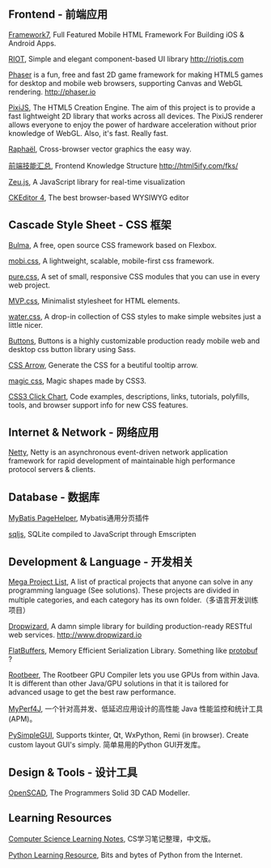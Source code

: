 ## Frontend - 前端应用

[Framework7](https://github.com/nolimits4web/Framework7), Full Featured Mobile HTML Framework For Building iOS & Android Apps.

[RIOT](https://github.com/riot/riot), Simple and elegant component-based UI library http://riotjs.com

[Phaser](https://github.com/photonstorm/phaser) is a fun, free and fast 2D game framework for making HTML5 games for desktop and mobile web browsers, supporting Canvas and WebGL rendering. http://phaser.io

[PixiJS](https://github.com/pixijs/pixi.js), The HTML5 Creation Engine. The aim of this project is to provide a fast lightweight 2D library that works across all devices. The PixiJS renderer allows everyone to enjoy the power of hardware acceleration without prior knowledge of WebGL. Also, it's fast. Really fast.

[Raphaël](https://github.com/DmitryBaranovskiy/raphael), Cross-browser vector graphics the easy way.

[前端技能汇总](https://github.com/JacksonTian/fks), Frontend Knowledge Structure http://html5ify.com/fks/

[Zeu.js](https://github.com/shzlw/zeu), A JavaScript library for real-time visualization 

[CKEditor 4](https://github.com/ckeditor/ckeditor-dev), The best browser-based WYSIWYG editor

## Cascade Style Sheet - CSS 框架

[Bulma](https://github.com/jgthms/bulma), A free, open source CSS framework based on Flexbox.

[mobi.css](https://github.com/mobi-css/mobi.css), A lightweight, scalable, mobile-first css framework.

[pure.css](https://github.com/pure-css/pure), A set of small, responsive CSS modules that you can use in every web project.

[MVP.css](https://github.com/andybrewer/mvp), Minimalist stylesheet for HTML elements.

[water.css](https://github.com/kognise/water.css), A drop-in collection of CSS styles to make simple websites just a little nicer.

[Buttons](https://github.com/alexwolfe/Buttons), Buttons is a highly customizable production ready mobile web and desktop css button library using Sass.

[CSS Arrow](https://github.com/hojberg/cssarrowplease), Generate the CSS for a beutiful tooltip arrow. 

[magic css](https://github.com/chokcoco/magicCss), Magic shapes made by CSS3.

[CSS3 Click Chart](https://github.com/impressivewebs/CSS3-Click-Chart), Code examples, descriptions, links, tutorials, polyfills, tools, and browser support info for new CSS features. 

## Internet & Network - 网络应用

[Netty](https://github.com/netty/netty), Netty is an asynchronous event-driven network application framework for rapid development of maintainable high performance protocol servers & clients.

## Database - 数据库

[MyBatis PageHelper](https://github.com/pagehelper/Mybatis-PageHelper), Mybatis通用分页插件 

[sqljs](https://github.com/kripken/sql.js), SQLite compiled to JavaScript through Emscripten 

## Development & Language - 开发相关

[Mega Project List](https://github.com/karan/Projects), A list of practical projects that anyone can solve in any programming language (See solutions). These projects are divided in multiple categories, and each category has its own folder.（多语言开发训练项目）

[Dropwizard](https://github.com/dropwizard/dropwizard), A damn simple library for building production-ready RESTful web services. http://www.dropwizard.io

[FlatBuffers](https://github.com/google/flatbuffers), Memory Efficient Serialization Library. Something like [protobuf](https://github.com/google/protobuf) ?

[Rootbeer](https://github.com/pcpratts/rootbeer1), The Rootbeer GPU Compiler lets you use GPUs from within Java. It is different than other Java/GPU solutions in that it is tailored for advanced usage to get the best raw performance.

[MyPerf4J](https://github.com/LinShunKang/MyPerf4J), 一个针对高并发、低延迟应用设计的高性能 Java 性能监控和统计工具(APM)。

[PySimpleGUI](https://github.com/PySimpleGUI/PySimpleGUI), Supports tkinter, Qt, WxPython, Remi (in browser). Create custom layout GUI's simply. 简单易用的Python GUI开发库。

## Design & Tools - 设计工具
[OpenSCAD](https://github.com/openscad/openscad), The Programmers Solid 3D CAD Modeller.

## Learning Resources
[Computer Science Learning Notes](https://github.com/CyC2018/CS-Notes), CS学习笔记整理，中文版。

[Python Learning Resource](https://github.com/kirang89/pycrumbs), Bits and bytes of Python from the Internet.
